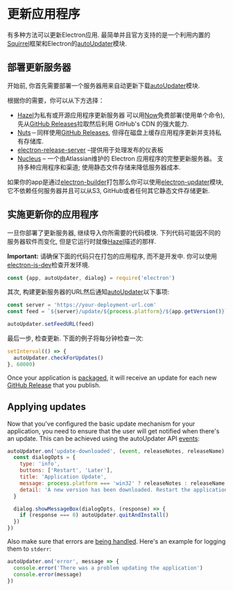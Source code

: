 # 更新应用程序

有多种方法可以更新Electron应用. 最简单并且官方支持的是一个利用内置的[Squirrel](https://github.com/Squirrel)框架和Electron的[autoUpdater](../api/auto-updater.md)模块.

## 部署更新服务器

开始前, 你首先需要部署一个服务器用来自动更新下载[autoUpdater](../api/auto-updater.md)模块.

根据你的需要，你可以从下方选择：

- [Hazel](https://github.com/zeit/hazel)为私有或开源应用程序更新服务器 可以用[Now](https://zeit.co/now)免费部署(使用单个命令), 先从[GitHub Releases](https://help.github.com/articles/creating-releases/)拉取然后利用 GitHub's CDN 的强大能力.
- [Nuts](https://github.com/GitbookIO/nuts)－同样使用[GitHub Releases](https://help.github.com/articles/creating-releases/), 但得在磁盘上缓存应用程序更新并支持私有存储库.
- [electron-release-server](https://github.com/ArekSredzki/electron-release-server) –提供用于处理发布的仪表板
- [Nucleus](https://github.com/atlassian/nucleus) – 一个由Atlassian维护的 Electron 应用程序的完整更新服务器。 支持多种应用程序和渠道; 使用静态文件存储来降低服务器成本.

如果你的app是通过[electron-builder](https://github.com/electron-userland/electron-builder)打包那么你可以使用[electron-updater](https://www.electron.build/auto-update)模块, 它不依赖任何服务器并且可以从S3, GitHub或者任何其它静态文件存储更新.

## 实施更新你的应用程序

一旦你部署了更新服务器, 继续导入你所需要的代码模块. 下列代码可能因不同的服务器软件而变化, 但是它运行时就像[Hazel](https://github.com/zeit/hazel)描述的那样.

**Important:** 请确保下面的代码只在打包的应用程序, 而不是开发中. 你可以使用[electron-is-dev](https://github.com/sindresorhus/electron-is-dev)检查开发环境.

```js
const {app, autoUpdater, dialog} = require('electron')
```

其次, 构建更新服务器的URL然后通知[autoUpdater](../api/auto-updater.md)以下事项:

```js
const server = 'https://your-deployment-url.com'
const feed = `${server}/update/${process.platform}/${app.getVersion()}`

autoUpdater.setFeedURL(feed)
```

最后一步, 检查更新. 下面的例子将每分钟检查一次:

```js
setInterval(() => {
  autoUpdater.checkForUpdates()
}, 60000)
```

Once your application is [packaged](../tutorial/application-distribution.md), it will receive an update for each new [GitHub Release](https://help.github.com/articles/creating-releases/) that you publish.

## Applying updates

Now that you've configured the basic update mechanism for your application, you need to ensure that the user will get notified when there's an update. This can be achieved using the autoUpdater API [events](../api/auto-updater.md#events):

```js
autoUpdater.on('update-downloaded', (event, releaseNotes, releaseName) => {
  const dialogOpts = {
    type: 'info',
    buttons: ['Restart', 'Later'],
    title: 'Application Update',
    message: process.platform === 'win32' ? releaseNotes : releaseName,
    detail: 'A new version has been downloaded. Restart the application to apply the updates.'
  }

  dialog.showMessageBox(dialogOpts, (response) => {
    if (response === 0) autoUpdater.quitAndInstall()
  })
})
```

Also make sure that errors are [being handled](../api/auto-updater.md#event-error). Here's an example for logging them to `stderr`:

```js
autoUpdater.on('error', message => {
  console.error('There was a problem updating the application')
  console.error(message)
})
```